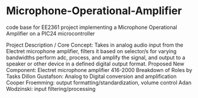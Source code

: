 # Microphone-Operational-Amplifier
code base for EE2361 project implementing a Microphone Operational Amplifier on a PIC24 microcontroller 


Project Description / Core Concept:
Takes in analog audio input from the Electret microphone amplifier, filters it based on selector/s for varying bandwidths perform adc, process, and amplify the signal, and output to a speaker or other device in a defined digital output format. 
Proposed New Component:
Electret microphone amplifier 416-2000
Breakdown of Roles by Tasks
Dillon Gustafson: Analog to Digital conversion and amplification
Cooper Froemming: output formatting/standardization, volume control
Adan Wodzinski: input filtering/processing